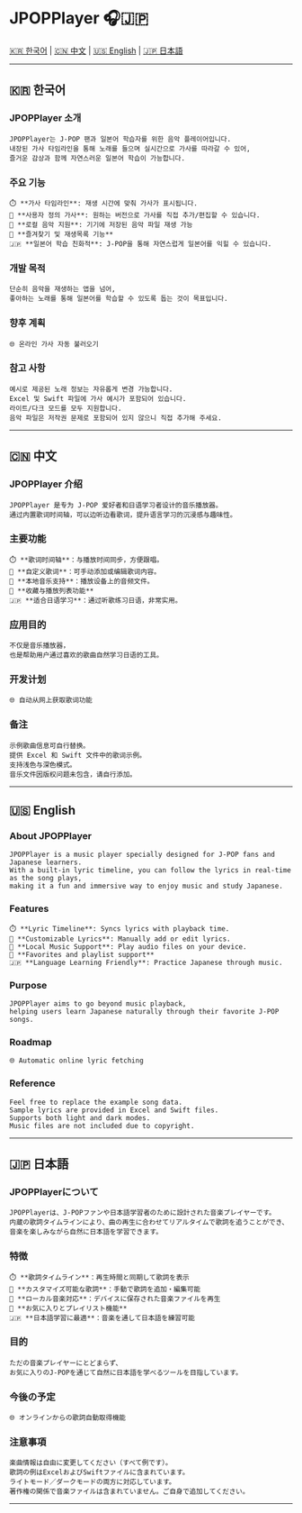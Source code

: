 # JPOPPlayer 🎧🇯🇵

[🇰🇷 한국어](##한국어) | [🇨🇳 中文](#中文) | [🇺🇸 English](#english) | [🇯🇵 日本語](#日本語)

---

## 🇰🇷 한국어

### JPOPPlayer 소개

	JPOPPlayer는 J-POP 팬과 일본어 학습자를 위한 음악 플레이어입니다.  
	내장된 가사 타임라인을 통해 노래를 들으며 실시간으로 가사를 따라갈 수 있어,  
	즐거운 감상과 함께 자연스러운 일본어 학습이 가능합니다.

### 주요 기능

	⏱️ **가사 타임라인**: 재생 시간에 맞춰 가사가 표시됩니다.  
	📝 **사용자 정의 가사**: 원하는 버전으로 가사를 직접 추가/편집할 수 있습니다.  
	📁 **로컬 음악 지원**: 기기에 저장된 음악 파일 재생 가능  
	📌 **즐겨찾기 및 재생목록 기능**  
	🇯🇵 **일본어 학습 친화적**: J-POP을 통해 자연스럽게 일본어를 익힐 수 있습니다.

### 개발 목적

	단순히 음악을 재생하는 앱을 넘어,  
	좋아하는 노래를 통해 일본어를 학습할 수 있도록 돕는 것이 목표입니다.

### 향후 계획

	🌐 온라인 가사 자동 불러오기

### 참고 사항

	예시로 제공된 노래 정보는 자유롭게 변경 가능합니다.  
	Excel 및 Swift 파일에 가사 예시가 포함되어 있습니다.  
  	라이트/다크 모드를 모두 지원합니다.  
  	음악 파일은 저작권 문제로 포함되어 있지 않으니 직접 추가해 주세요.

---

## 🇨🇳 中文

### JPOPPlayer 介绍

	JPOPPlayer 是专为 J-POP 爱好者和日语学习者设计的音乐播放器。  
	通过内置歌词时间轴，可以边听边看歌词，提升语言学习的沉浸感与趣味性。

### 主要功能

	⏱️ **歌词时间轴**：与播放时间同步，方便跟唱。  
	📝 **自定义歌词**：可手动添加或编辑歌词内容。  
	📁 **本地音乐支持**：播放设备上的音频文件。  
	📌 **收藏与播放列表功能**  
	🇯🇵 **适合日语学习**：通过听歌练习日语，非常实用。

### 应用目的

	不仅是音乐播放器，  
	也是帮助用户通过喜欢的歌曲自然学习日语的工具。

### 开发计划

	🌐 自动从网上获取歌词功能

### 备注

	示例歌曲信息可自行替换。  
	提供 Excel 和 Swift 文件中的歌词示例。  
	支持浅色与深色模式。  
	音乐文件因版权问题未包含，请自行添加。

---

## 🇺🇸 English

### About JPOPPlayer

	JPOPPlayer is a music player specially designed for J-POP fans and Japanese learners.  
	With a built-in lyric timeline, you can follow the lyrics in real-time as the song plays,  
	making it a fun and immersive way to enjoy music and study Japanese.

### Features

	⏱️ **Lyric Timeline**: Syncs lyrics with playback time.  
	📝 **Customizable Lyrics**: Manually add or edit lyrics.  
	📁 **Local Music Support**: Play audio files on your device.  
	📌 **Favorites and playlist support**  
	🇯🇵 **Language Learning Friendly**: Practice Japanese through music.

### Purpose

	JPOPPlayer aims to go beyond music playback,  
	helping users learn Japanese naturally through their favorite J-POP songs.

### Roadmap

	🌐 Automatic online lyric fetching

### Reference

	Feel free to replace the example song data.  
	Sample lyrics are provided in Excel and Swift files.  
	Supports both light and dark modes.  
	Music files are not included due to copyright.

---

## 🇯🇵 日本語

### JPOPPlayerについて

	JPOPPlayerは、J-POPファンや日本語学習者のために設計された音楽プレイヤーです。  
	内蔵の歌詞タイムラインにより、曲の再生に合わせてリアルタイムで歌詞を追うことができ、  
	音楽を楽しみながら自然に日本語を学習できます。

### 特徴

	⏱️ **歌詞タイムライン**：再生時間と同期して歌詞を表示  
	📝 **カスタマイズ可能な歌詞**：手動で歌詞を追加・編集可能  
	📁 **ローカル音楽対応**：デバイスに保存された音楽ファイルを再生  
	📌 **お気に入りとプレイリスト機能**  
	🇯🇵 **日本語学習に最適**：音楽を通して日本語を練習可能

### 目的

	ただの音楽プレイヤーにとどまらず、  
	お気に入りのJ-POPを通じて自然に日本語を学べるツールを目指しています。

### 今後の予定

	🌐 オンラインからの歌詞自動取得機能

### 注意事項

	楽曲情報は自由に変更してください（すべて例です）。  
	歌詞の例はExcelおよびSwiftファイルに含まれています。  
	ライトモード／ダークモードの両方に対応しています。  
	著作権の関係で音楽ファイルは含まれていません。ご自身で追加してください。

---
